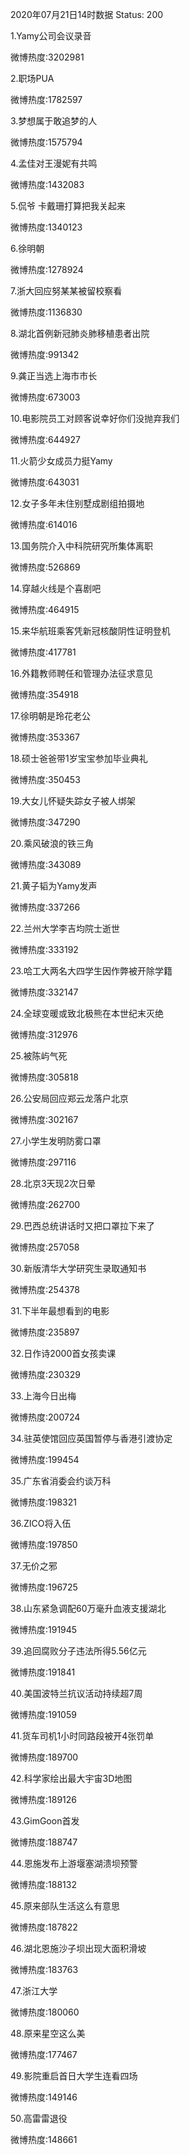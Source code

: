 2020年07月21日14时数据
Status: 200

1.Yamy公司会议录音

微博热度:3202981

2.职场PUA

微博热度:1782597

3.梦想属于敢追梦的人

微博热度:1575794

4.孟佳对王漫妮有共鸣

微博热度:1432083

5.侃爷 卡戴珊打算把我关起来

微博热度:1340123

6.徐明朝

微博热度:1278924

7.浙大回应努某某被留校察看

微博热度:1136830

8.湖北首例新冠肺炎肺移植患者出院

微博热度:991342

9.龚正当选上海市市长

微博热度:673003

10.电影院员工对顾客说幸好你们没抛弃我们

微博热度:644927

11.火箭少女成员力挺Yamy

微博热度:643031

12.女子多年未住别墅成剧组拍摄地

微博热度:614016

13.国务院介入中科院研究所集体离职

微博热度:526869

14.穿越火线是个喜剧吧

微博热度:464915

15.来华航班乘客凭新冠核酸阴性证明登机

微博热度:417781

16.外籍教师聘任和管理办法征求意见

微博热度:354918

17.徐明朝是玲花老公

微博热度:353367

18.硕士爸爸带1岁宝宝参加毕业典礼

微博热度:350453

19.大女儿怀疑失踪女子被人绑架

微博热度:347290

20.乘风破浪的铁三角

微博热度:343089

21.黄子韬为Yamy发声

微博热度:337266

22.兰州大学李吉均院士逝世

微博热度:333192

23.哈工大两名大四学生因作弊被开除学籍

微博热度:332147

24.全球变暖或致北极熊在本世纪末灭绝

微博热度:312976

25.被陈屿气死

微博热度:305818

26.公安局回应郑云龙落户北京

微博热度:302167

27.小学生发明防雾口罩

微博热度:297116

28.北京3天现2次日晕

微博热度:262700

29.巴西总统讲话时又把口罩拉下来了

微博热度:257058

30.新版清华大学研究生录取通知书

微博热度:254378

31.下半年最想看到的电影

微博热度:235897

32.日作诗2000首女孩卖课

微博热度:230329

33.上海今日出梅

微博热度:200724

34.驻英使馆回应英国暂停与香港引渡协定

微博热度:199454

35.广东省消委会约谈万科

微博热度:198321

36.ZICO将入伍

微博热度:197850

37.无价之邪

微博热度:196725

38.山东紧急调配60万毫升血液支援湖北

微博热度:191945

39.追回腐败分子违法所得5.56亿元

微博热度:191841

40.美国波特兰抗议活动持续超7周

微博热度:191059

41.货车司机1小时同路段被开4张罚单

微博热度:189700

42.科学家绘出最大宇宙3D地图

微博热度:189126

43.GimGoon首发

微博热度:188747

44.恩施发布上游堰塞湖溃坝预警

微博热度:188132

45.原来部队生活这么有意思

微博热度:187822

46.湖北恩施沙子坝出现大面积滑坡

微博热度:183763

47.浙江大学

微博热度:180060

48.原来星空这么美

微博热度:177467

49.影院重启首日大学生连看四场

微博热度:149146

50.高雷雷退役

微博热度:148661

